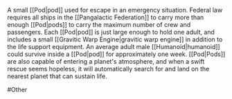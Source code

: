 A small <span class="miscellaneous">[[Pod|pod]]</span> used for escape in an emergency situation.
Federal law requires all ships in the <span class="political-bodies-places">[[Pangalactic Federation]]</span> to carry more than enough <span class="miscellaneous">[[Pod|pods]]</span> to carry the maximum number of crew and passengers.
Each <span class="miscellaneous">[[Pod|pod]]</span> is just large enough to hold one adult, and includes a small <span class="miscellaneous">[[Gravitic Warp Engine|gravitic warp engine]]</span> in addition to the life support equipment.  An average adult male <span class="races">[[Humanoid|humanoid]]</span> could survive inside a <span class="miscellaneous">[[Pod|pod]]</span> for approximately one week.
<span class="miscellaneous">[[Pod|Pods]]</span> are also capable of entering a planet's atmosphere, and when a swift rescue seems hopeless, it will automatically search for and land on the nearest planet that can sustain life.

#Other